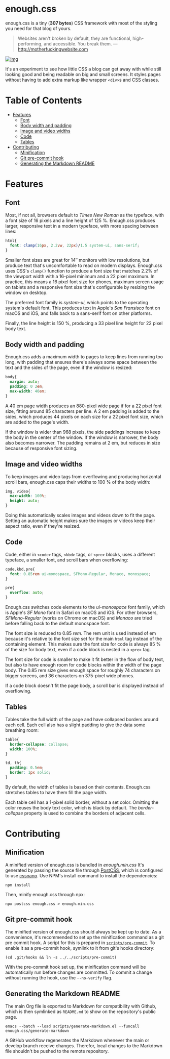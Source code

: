 
# enough.css

enough.css is a tiny (**307 bytes**) CSS framework with most of the styling you need for that blog of yours.

> Websites aren't broken by default, they are functional, high-performing, and accessible. You break them. &#x2014; <http://motherfuckingwebsite.com>

[![img](./screenshot.png)](https://jeffkreeftmeijer.github.io/enough.css/)

It's an experiment to see how little CSS a blog can get away with while still looking good and being readable on big and small screens. It styles pages without having to add extra markup like wrapper `<div>`​s and CSS classes.


# Table of Contents

-   [Features](#orgf4d6c28)
    -   [Font](#org1a55556)
    -   [Body width and padding](#org4e709f3)
    -   [Image and video widths](#orge63954c)
    -   [Code](#org3c3601d)
    -   [Tables](#org3fb3af8)
-   [Contributing](#org5be748b)
    -   [Minification](#org6032540)
    -   [Git pre-commit hook](#org2b198db)
    -   [Generating the Markdown README](#org3a482fb)


<a id="orgf4d6c28"></a>

# Features


<a id="org1a55556"></a>

## Font

Most, if not all, browsers default to *Times New Roman* as the typeface, with a font size of 16 pixels and a line height of 125 %. Enough.css produces larger, responsive text in a modern typeface, with more spacing between lines:

```css
html{
  font: clamp(16px, 2.2vw, 22px)/1.5 system-ui, sans-serif;
}
```

Smaller font sizes are great for 14″ monitors with low resolutions, but produce text that's uncomfortable to read on modern displays. Enough.css uses CSS's `clamp()` function to produce a font size that matches 2.2% of the viewport width with a 16-pixel minimum and a 22 pixel maximum. In practice, this means a 16 pixel font size for phones, maximum screen usage on tablets and a responsive font size that's configurable by resizing the window on desktop.

The preferred font family is *system-ui*, which points to the operating system's default font. This produces text in Apple's *San Fransisco* font on macOS and iOS, and falls back to a sans-serif font on other platforms.

Finally, the line height is 150 %, producing a 33 pixel line height for 22 pixel body text.


<a id="org4e709f3"></a>

## Body width and padding

Enough.css adds a maximum width to pages to keep lines from running too long, with padding that ensures there's always some space between the text and the sides of the page, even if the window is resized:

```css
body{
  margin: auto;
  padding: 0 2em;
  max-width: 40em;
}
```

A 40 em page width produces an 880-pixel wide page if for a 22 pixel font size, fitting around 85 characters per line. A 2 em padding is added to the sides, which produces 44 pixels on each size for a 22 pixel font size, which are added to the page's width.

If the window is wider than 968 pixels, the side paddings increase to keep the body in the center of the window. If the window is narrower, the body also becomes narrower. The padding remains at 2 em, but reduces in size because of responsive font sizing.


<a id="orge63954c"></a>

## Image and video widths

To keep images and video tags from overflowing and producing horizontal scroll bars, enough.css caps their widths to 100 % of the body width:

```css
img, video{
  max-width: 100%;
  height: auto;
}
```

Doing this automatically scales images and videos down to fit the page. Setting an automatic height makes sure the images or videos keep their aspect ratio, even if they're resized.


<a id="org3c3601d"></a>

## Code

Code, either in `<code>` tags, `<kbd>` tags, or `<pre>` blocks, uses a different typeface, a smaller font, and scroll bars when overflowing:

```css
code,kbd,pre{
  font: 0.85rem ui-monospace, SFMono-Regular, Monaco, monospace;
}

pre{
  overflow: auto;
}
```

Enough.css switches code elements to the *ui-monospace* font family, which is Apple's *SF Mono* font in Safari on macOS and iOS. For other browsers, *SFMono-Regular* (works on Chrome on macOS) and *Monaco* are tried before falling back to the default monospace font.

The font size is reduced to 0.85 *rem*. The rem unit is used instead of em because it's relative to the font size set for the main `html` tag instead of the containing element. This makes sure the font size for code is always 85 % of the size for body text, even if a code block is nested in a `<pre>` tag.

The font size for code is smaller to make it fit better in the flow of body text, but also to have enough room for code blocks within the width of the page body. The 0.85 rem size gives enough space for roughly 74 characters on bigger screens, and 36 characters on 375-pixel wide phones.

If a code block doesn't fit the page body, a scroll bar is displayed instead of overflowing.


<a id="org3fb3af8"></a>

## Tables

Tables take the full width of the page and have collapsed borders around each cell. Each cell also has a slight padding to give the data some breathing room:

```css
table{
  border-collapse: collapse;
  width: 100%;
}

td, th{
  padding: 0.5em;
  border: 1px solid;
}
```

By default, the width of tables is based on their contents. Enough.css stretches tables to have them fill the page width.

Each table cell has a 1-pixel solid border, without a set color. Omitting the color reuses the body text color, which is black by default. The *border-collapse* property is used to combine the borders of adjacent cells.


<a id="org5be748b"></a>

# Contributing


<a id="org6032540"></a>

## Minification

A minified version of enough.css is bundled in *enough.min.css* It's generated by passing the source file through [PostCSS](https://postcss.org), which is configured to use [cssnano](https://cssnano.co). Use NPM's install command to install the dependencies:

```shell
npm install
```

Then, minify enough.css through npx:

```shell
npx postcss enough.css > enough.min.css
```


<a id="org2b198db"></a>

## Git pre-commit hook

The minified version of enough.css should always be kept up to date. As a convenience, it's recommended to set up the minification command as a git pre commit hook. A script for this is prepared in [`scripts/pre-commit`](scripts/pre-commit). To enable it as a pre-commit hook, symlink to it from git's hooks directory:

```shell
(cd .git/hooks && ln -s ../../scripts/pre-commit)
```

With the pre-commit hook set up, the minification command will be automatically run before changes are committed. To commit a change without running the hook, use the `--no-verify` flag.


<a id="org3a482fb"></a>

## Generating the Markdown README

The main Org file is exported to Markdown for compatibility with Github, which is then symlinked as `README.md` to show on the repository's public page.

```shell
emacs --batch --load scripts/generate-markdown.el --funcall enough.css/generate-markdown
```

A GitHub workflow regenerates the Markdown whenever the main or develop branch receive changes. Therefor, local changes to the Markdown file shouldn't be pushed to the remote repository.